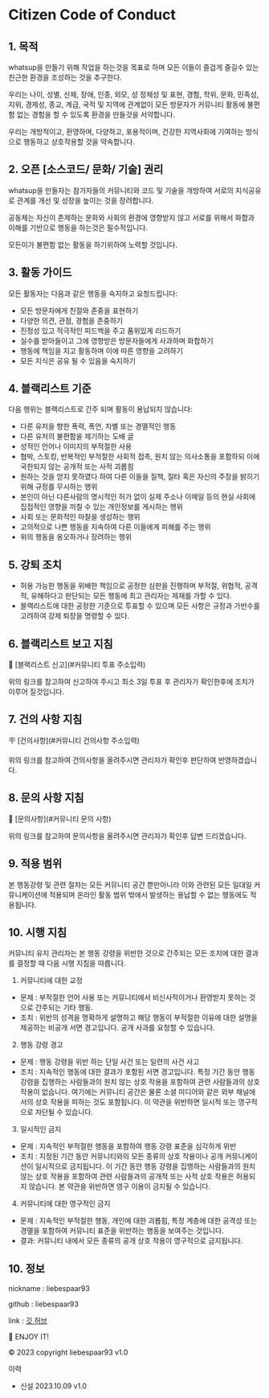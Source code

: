 # Citizen Code of Conduct

## 1. 목적

whatsup을 만들기 위해 작업을 하는것을 목표로 하며 모든 이들이 즐겁게 즐길수 있는 친근한 환경을 조성하는 것을 추구한다.

우리는 나이, 성별, 신체, 장애, 인종, 외모, 성 정체성 및 표현, 경험, 학위, 문화, 민족성, 지위, 경제성, 종교, 계급, 국적 및 지역에 관계없이 모든 방문자가 커뮤니티 활동에 불편함 없는 경험을 할 수 있도록 환경을 만들것을 서약합니다.

우리는 개방적이고, 환영하며, 다양하고, 포용적이며, 건강한 지역사회에 기여하는 방식으로 행동하고 상호작용할 것을 약속합니다.

## 2. 오픈 [소스코드/ 문화/ 기술] 권리

whatsup을 만들자는 참가자들의 커뮤니티와 코드 및 기술을 개방하여 서로의 지식공유로 관계를 개선 및 성장을 높이는 것을 장려합니다.

공동체는 자신이 존제하는 문화와 사회의 환경에 영향받지 않고 서로를 위해서 화합과 이해를 기반으로 행동을 하는것은 필수적입니다.

모든이가 불편함 없는 활동을 하기위하여 노력할 것입니다.

## 3. 활동 가이드

모든 활동자는 다음과 같은 행동을 숙지하고 요청드립니다:

 * 모든 방문자에게 친절와 존중을 표현하기
 * 다양한 의견, 관점, 경험을 존중하기
 * 진정성 있고 적극적인 피드백을 주고 품위있게 리드하기
 * 실수를 받아들이고 그에 영향받은 방문자들에게 사과하며 화합하기
 * 행동에 책임을 지고 활동하며 이에 따른 영향을 고려하기
 * 모든 지식은 공유 될 수 있음을 숙지하기

## 4. 블랙리스트 기준

다음 행위는 블랙리스트로 간주 되며 활동이 용납되지 않습니다:

 * 다른 유저을 향한 폭력, 폭언, 차별 또는 경멸적인 행동
 * 다른 유저의 불편함을 제기하는 도배 글
 * 성적인 언어나 이미지의 부적절한 사용
 * 협박, 스토킹, 반복적인 부적절한 사회적 접촉, 원치 않는 의사소통을 포함하되 이에 국한되지 않는 공개적 또는 사적 괴롭힘
 * 원하는 것을 얻지 못하였다 하여 다른 이들을 질책, 질타 혹은 자신의 주장을 밝히기 위해 규정를 무시하는 행위
 * 본인이 아닌 다른사람의 명시적인 허가 없이 실제 주소나 이메일 등의 현실 사회에 집접적인 영향을 끼칠 수 있는 개인정보를 게시하는 행위
 * 사회 또는 문화적인 마찰을 생성하는 행위
 * 고의적으로 나쁜 행동을 지속하여 다른 이들에게 피해를 주는 행위
 * 위의 행동을 옹오하거나 장려하는 행위

## 5. 강퇴 조치

 - 허용 가능한 행동을 위배한 책임으로 공정한 심판을 진행하며 부적절, 위협적, 공격적, 유해하다고 판단되는 모든 행동에 최고 관리자는 제재를 가할 수 있다.
 - 블랙리스트에 대한 공정한 기준으로 투표할 수 있으며 모든 사항은 규정과 가반수를 고려하여 강제 퇴장을 명령할 수 있다.

## 6. 블랙리스트 보고 지침

👿 [블랙리스트 신고](#커뮤니티 투표 주소입력)

위의 링크를 참고하여 신고하여 주시고 최소 3일 투표 후 관리자가 확인한후에 조치가 이루어 질것입니다.

## 7. 건의 사항 지침

🪧 [건의사항](#커뮤니티 건의사항 주소입력)

위의 링크를 참고하여 건의사항을 올려주시면 관리자가 확인후 판단하여 반영하겠습니다.

## 8. 문의 사항 지침

📨 [문의사항](#커뮤니티 문의 사항)

위의 링크를 참고하여 문의사항을 올려주시면 관리자가 확인후 답변 드리겠습니다.

## 9. 적용 범위

본 행동강령 및 관련 절차는 모든 커뮤니티 공간 뿐만아니라 이와 관련된 모든 일대일 커뮤니케이션에 적용되며 온라인 활동 범위 밖에서 발생하는 용납할 수 없는 행동에도 적용됩니다.

## 10. 시행 지침

커뮤니티 유지 관리자는 본 행동 강령을 위반한 것으로 간주되는 모든 조치에 대한 결과를 결정할 때 다음 시행 지침을 따릅니다.

1. 커뮤니티에 대한 교정

- 문제 : 부적절한 언어 사용 또는 커뮤니티에서 비신사적이거나 환영받지 못하는 것으로 간주되는 기타 행동.
- 조치 : 위반의 성격을 명확하게 설명하고 해당 행동이 부적절한 이유에 대한 설명을 제공하는 비공개 서면 경고입니다. 공개 사과를 요청할 수 있습니다.

2. 행동 강령 경고

- 문제 : 행동 강령을 위반 하는 단일 사건 또는 일련의 사건 사고
- 조치 : 지속적인 행동에 대한 결과가 포함된 서면 경고입니다. 특정 기간 동안 행동 강령을 집행하는 사람들과의 원치 않는 상호 작용을 포함하여 관련 사람들과의 상호 작용이 없습니다. 여기에는 커뮤니티 공간은 물론 소셜 미디어와 같은 외부 채널에서의 상호 작용을 피하는 것도 포함됩니다. 이 약관을 위반하면 일시적 또는 영구적으로 차단될 수 있습니다.

3. 일시적인 금지

- 문제 : 지속적인 부적절한 행동을 포함하여 행동 강령 표준을 심각하게 위반
- 조치 : 지정된 기간 동안 커뮤니티와의 모든 종류의 상호 작용이나 공개 커뮤니케이션이 일시적으로 금지됩니다. 이 기간 동안 행동 강령을 집행하는 사람들과의 원치 않는 상호 작용을 포함하여 관련 사람들과의 공개적 또는 사적 상호 작용은 허용되지 않습니다. 본 약관을 위반하면 영구 이용이 금지될 수 있습니다.

4. 커뮤니티에 대한 영구적인 금지
- 문제 : 지속적인 부적절한 행동, 개인에 대한 괴롭힘, 특정 계층에 대한 공격성 또는 경멸을 포함하여 커뮤니티 표준을 위반하는 행동을 보여주는 것입니다.
- 결과: 커뮤니티 내에서 모든 종류의 공개 상호 작용이 영구적으로 금지됩니다.

## 10. 정보

nickname : liebespaar93

github : liebespaar93

link : [깃 허브](https://github.com/liebespaar93)

🚀 ENJOY IT!

©️ 2023 copyright liebespaar93 v1.0

이력
- 신설 2023.10.09 v1.0